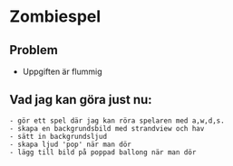 # Zombiespel 
## Problem
+ Uppgiften är flummig

## Vad jag kan göra just nu: 
    - gör ett spel där jag kan röra spelaren med a,w,d,s.
    - skapa en backgrundsbild med strandview och hav 
    - sätt in backgrundsljud
    - skapa ljud 'pop' när man dör 
    - lägg till bild på poppad ballong när man dör 